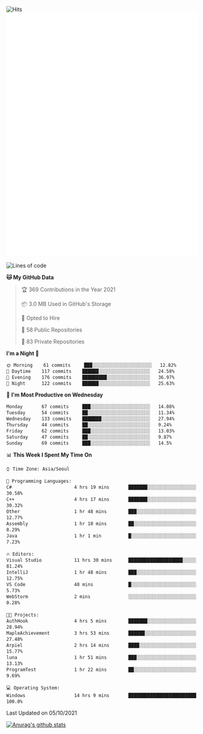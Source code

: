 ![Hits](https://hits.seeyoufarm.com/api/count/incr/badge.svg?url=https%3A%2F%2Fgithub.com%2Fkokose1234&count_bg=%2379C83D&title_bg=%23555555&icon=apple.svg&icon_color=%23E7E7E7&title=hits&edge_flat=false)
<br/>
![Metrics](https://github.com/kokose1234/kokose1234/blob/main/github-metrics.svg)

<!--START_SECTION:waka-->
![Lines of code](https://img.shields.io/badge/From%20Hello%20World%20I%27ve%20Written-11.9%20million%20lines%20of%20code-blue)

**🐱 My GitHub Data** 

> 🏆 369 Contributions in the Year 2021
 > 
> 📦 3.0 MB Used in GitHub's Storage 
 > 
> 💼 Opted to Hire
 > 
> 📜 58 Public Repositories 
 > 
> 🔑 83 Private Repositories  
 > 
**I'm a Night 🦉** 

```text
🌞 Morning    61 commits     ███░░░░░░░░░░░░░░░░░░░░░░   12.82% 
🌆 Daytime    117 commits    ██████░░░░░░░░░░░░░░░░░░░   24.58% 
🌃 Evening    176 commits    █████████░░░░░░░░░░░░░░░░   36.97% 
🌙 Night      122 commits    ██████░░░░░░░░░░░░░░░░░░░   25.63%

```
📅 **I'm Most Productive on Wednesday** 

```text
Monday       67 commits     ███░░░░░░░░░░░░░░░░░░░░░░   14.08% 
Tuesday      54 commits     ██░░░░░░░░░░░░░░░░░░░░░░░   11.34% 
Wednesday    133 commits    ███████░░░░░░░░░░░░░░░░░░   27.94% 
Thursday     44 commits     ██░░░░░░░░░░░░░░░░░░░░░░░   9.24% 
Friday       62 commits     ███░░░░░░░░░░░░░░░░░░░░░░   13.03% 
Saturday     47 commits     ██░░░░░░░░░░░░░░░░░░░░░░░   9.87% 
Sunday       69 commits     ███░░░░░░░░░░░░░░░░░░░░░░   14.5%

```


📊 **This Week I Spent My Time On** 

```text
⌚︎ Time Zone: Asia/Seoul

💬 Programming Languages: 
C#                       4 hrs 19 mins       ███████░░░░░░░░░░░░░░░░░░   30.58% 
C++                      4 hrs 17 mins       ███████░░░░░░░░░░░░░░░░░░   30.32% 
Other                    1 hr 48 mins        ███░░░░░░░░░░░░░░░░░░░░░░   12.77% 
Assembly                 1 hr 10 mins        ██░░░░░░░░░░░░░░░░░░░░░░░   8.29% 
Java                     1 hr 1 min          █░░░░░░░░░░░░░░░░░░░░░░░░   7.23%

🔥 Editors: 
Visual Studio            11 hrs 30 mins      ████████████████████░░░░░   81.24% 
IntelliJ                 1 hr 48 mins        ███░░░░░░░░░░░░░░░░░░░░░░   12.75% 
VS Code                  48 mins             █░░░░░░░░░░░░░░░░░░░░░░░░   5.73% 
WebStorm                 2 mins              ░░░░░░░░░░░░░░░░░░░░░░░░░   0.28%

🐱‍💻 Projects: 
AuthHook                 4 hrs 5 mins        ███████░░░░░░░░░░░░░░░░░░   28.94% 
MapleAchievement         3 hrs 53 mins       ██████░░░░░░░░░░░░░░░░░░░   27.48% 
Arpiel                   2 hrs 14 mins       ████░░░░░░░░░░░░░░░░░░░░░   15.77% 
luna                     1 hr 51 mins        ███░░░░░░░░░░░░░░░░░░░░░░   13.13% 
ProgramTest              1 hr 22 mins        ██░░░░░░░░░░░░░░░░░░░░░░░   9.69%

💻 Operating System: 
Windows                  14 hrs 9 mins       █████████████████████████   100.0%

```


 Last Updated on 05/10/2021
<!--END_SECTION:waka-->

[![Anurag's github stats](https://github-readme-stats.vercel.app/api?username=kokose1234&theme=dracula)](https://github.com/anuraghazra/github-readme-stats)



	
